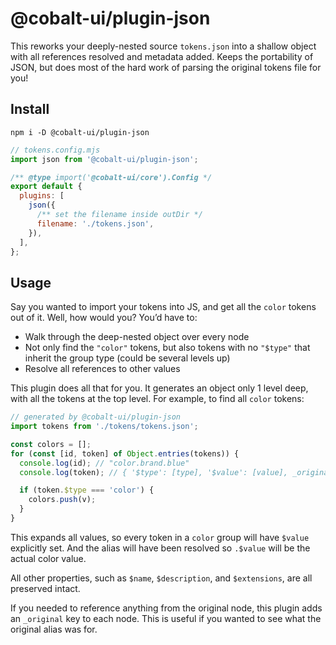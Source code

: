# @cobalt-ui/plugin-json

This reworks your deeply-nested source `tokens.json` into a shallow object with all references resolved and metadata added. Keeps the portability of JSON, but does most of the hard work of parsing the original tokens file for you!

## Install

```
npm i -D @cobalt-ui/plugin-json
```

```js
// tokens.config.mjs
import json from '@cobalt-ui/plugin-json';

/** @type import('@cobalt-ui/core').Config */
export default {
  plugins: [
    json({
      /** set the filename inside outDir */
      filename: './tokens.json',
    }),
  ],
};
```

## Usage

Say you wanted to import your tokens into JS, and get all the `color` tokens out of it. Well, how would you? You’d have to:

- Walk through the deep-nested object over every node
- Not only find the `"color"` tokens, but also tokens with no `"$type"` that inherit the group type (could be several levels up)
- Resolve all references to other values

This plugin does all that for you. It generates an object only 1 level deep, with all the tokens at the top level. For example, to find all `color` tokens:

```js
// generated by @cobalt-ui/plugin-json
import tokens from './tokens/tokens.json';

const colors = [];
for (const [id, token] of Object.entries(tokens)) {
  console.log(id); // "color.brand.blue"
  console.log(token); // { '$type': [type], '$value': [value], _original: [original node], ... }

  if (token.$type === 'color') {
    colors.push(v);
  }
}
```

This expands all values, so every token in a `color` group will have `$value` explicitly set. And the alias will have been resolved so `.$value` will be the actual color value.

All other properties, such as `$name`, `$description`, and `$extensions`, are all preserved intact.

If you needed to reference anything from the original node, this plugin adds an `_original` key to each node. This is useful if you wanted to see what the original alias was for.
